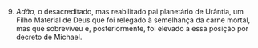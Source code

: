 ﻿9. *Adão,* o desacreditado, mas reabilitado pai planetário de Urântia, um Filho Material de Deus que foi relegado à semelhança da carne mortal, mas que sobreviveu e, posteriormente, foi elevado a essa posição por decreto de Michael.
